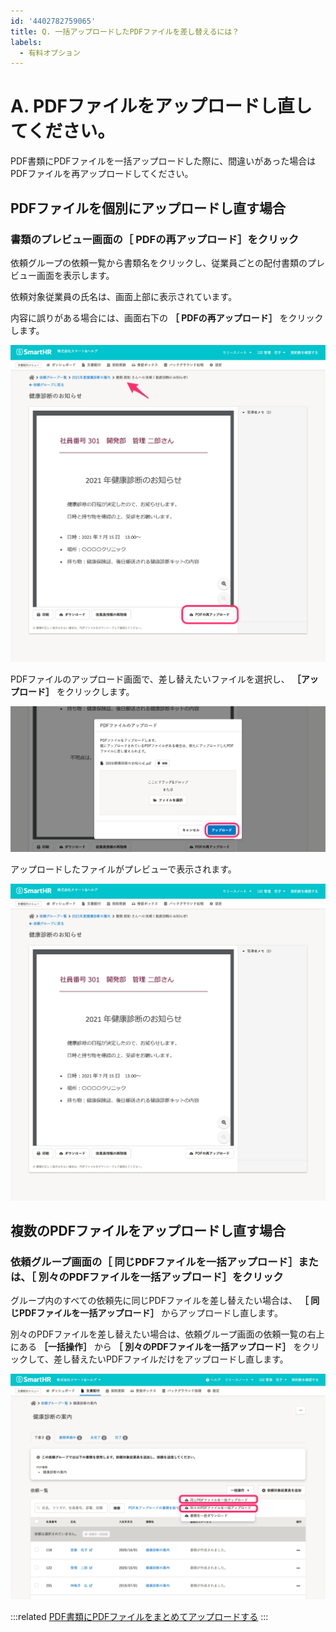 ```yaml
---
id: '4402782759065'
title: Q. 一括アップロードしたPDFファイルを差し替えるには？
labels:
  - 有料オプション
---
```

# A. PDFファイルをアップロードし直してください。

PDF書類にPDFファイルを一括アップロードした際に、間違いがあった場合はPDFファイルを再アップロードしてください。

## PDFファイルを個別にアップロードし直す場合

### 書類のプレビュー画面の［ PDFの再アップロード］をクリック

依頼グループの依頼一覧から書類名をクリックし、従業員ごとの配付書類のプレビュー画面を表示します。

依頼対象従業員の氏名は、画面上部に表示されています。

内容に誤りがある場合には、画面右下の **［ PDFの再アップロード］** をクリックします。

![upload_button.png](./upload_button.png)

PDFファイルのアップロード画面で、差し替えたいファイルを選択し、 **［アップロード］** をクリックします。

![upload_dialog.png](./upload_dialog.png)

アップロードしたファイルがプレビューで表示されます。

![done.png](./done.png)

## 複数のPDFファイルをアップロードし直す場合

### 依頼グループ画面の［ 同じPDFファイルを一括アップロード］または、［ 別々のPDFファイルを一括アップロード］をクリック

グループ内のすべての依頼先に同じPDFファイルを差し替えたい場合は、 **［ 同じPDFファイルを一括アップロード］** からアップロードし直します。

別々のPDFファイルを差し替えたい場合は、依頼グループ画面の依頼一覧の右上にある **［一括操作］** から **［ 別々のPDFファイルを一括アップロード］** をクリックして、差し替えたいPDFファイルだけをアップロードし直します。

![52A7EBA9-38AB-4AA5-8B2C-051942F227FB.png](./52A7EBA9-38AB-4AA5-8B2C-051942F227FB.png)

:::related
[PDF書類にPDFファイルをまとめてアップロードする](https://knowledge.smarthr.jp/hc/ja/articles/4402741674393)
:::
